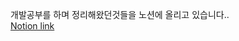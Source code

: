 개발공부를 하며 정리해왔던것들을 노션에 올리고 있습니다..<br>
[Notion link](https://amplified-custard-139.notion.site/2022-4-18-10-7-db217a45011746c2bc33ffd93cba676b)
